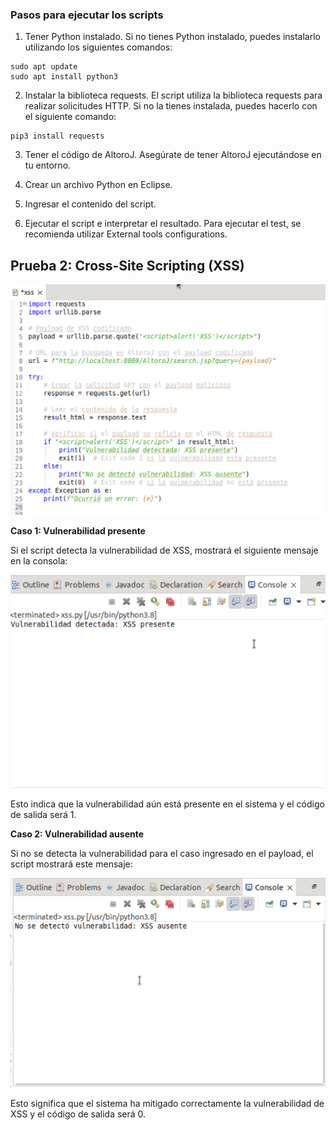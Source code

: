 ### Pasos para ejecutar los scripts

1. Tener Python instalado.
Si no tienes Python instalado, puedes instalarlo utilizando los siguientes comandos:
```
sudo apt update
sudo apt install python3
```

2. Instalar la biblioteca requests.
El script utiliza la biblioteca requests para realizar solicitudes HTTP. Si no la tienes instalada, puedes hacerlo con el siguiente comando:
```
pip3 install requests
```

3. Tener el código de AltoroJ. Asegúrate de tener AltoroJ ejecutándose en tu entorno.

4. Crear un archivo Python en Eclipse.

5. Ingresar el contenido del script.

6. Ejecutar el script e interpretar el resultado. Para ejecutar el test, se recomienda utilizar External tools configurations.


## Prueba 2: Cross-Site Scripting (XSS)

![alt text](imagenes/xss_codigo.png)

**Caso 1: Vulnerabilidad presente**

Si el script detecta la vulnerabilidad de XSS, mostrará el siguiente mensaje en la consola:

![alt text](imagenes/xss.png)

Esto indica que la vulnerabilidad aún está presente en el sistema y el código de salida será 1.

**Caso 2: Vulnerabilidad ausente**

Si no se detecta la vulnerabilidad para el caso ingresado en el payload, el script mostrará este mensaje:

![alt text](imagenes/xss_exito.png)

Esto significa que el sistema ha mitigado correctamente la vulnerabilidad de XSS y el código de salida será 0.

